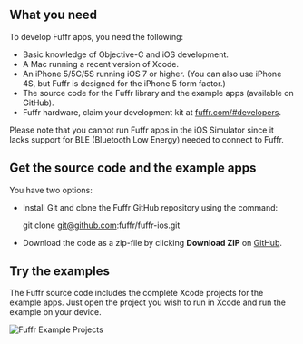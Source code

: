 ## What you need

To develop Fuffr apps, you need the following:

* Basic knowledge of Objective-C and iOS development.
* A Mac running a recent version of Xcode.
* An iPhone 5/5C/5S running iOS 7 or higher. (You can also use iPhone 4S, but Fuffr is designed for the iPhone 5 form factor.)
* The source code for the Fuffr library and the example apps (available on GitHub).
* Fuffr hardware, claim your development kit at [fuffr.com/#developers](http://fuffr.com/#developers).


Please note that you cannot run Fuffr apps in the iOS Simulator since it lacks support for BLE (Bluetooth Low Energy) needed to connect to Fuffr.


## Get the source code and the example apps

You have two options:

* Install Git and clone the Fuffr GitHub repository using the command:

    git clone git@github.com:fuffr/fuffr-ios.git

* Download the code as a zip-file by clicking **Download ZIP** on [GitHub](https://github.com/fuffr/fuffr-ios).

## Try the examples

The Fuffr source code includes the complete Xcode projects for the example apps. Just open the project you wish to run in Xcode and run the example on your device.

![Fuffr Example Projects](http://fuffr.com/wp-content/uploads/2014/06/Fuffr_example_apps.gif "Fuffr Example Projects")
